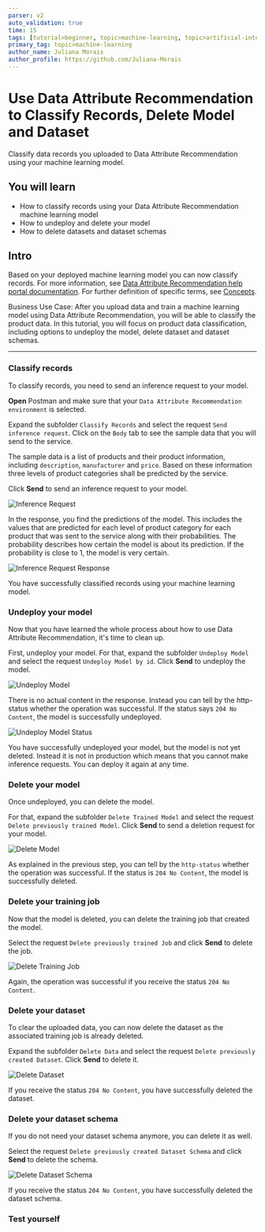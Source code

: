 ```yaml
---
parser: v2
auto_validation: true
time: 15
tags: [tutorial>beginner, topic>machine-learning, topic>artificial-intelligence, topic>cloud, software-product>sap-business-technology-platform, software-product>sap-ai-services, software-product>data-attribute-recommendation]
primary_tag: topic>machine-learning
author_name: Juliana Morais
author_profile: https://github.com/Juliana-Morais
---
```


# Use Data Attribute Recommendation to Classify Records, Delete Model and Dataset
<!-- description --> Classify data records you uploaded to Data Attribute Recommendation using your machine learning model.

## You will learn
  - How to classify records using your Data Attribute Recommendation machine learning model
  - How to undeploy and delete your model
  - How to delete datasets and dataset schemas

## Intro
Based on your deployed machine learning model you can now classify records. For more information, see [Data Attribute Recommendation help portal documentation](https://help.sap.com/docs/Data_Attribute_Recommendation). For further definition of specific terms, see [Concepts](https://help.sap.com/docs/Data_Attribute_Recommendation/105bcfd88921418e8c29b24a7a402ec3/cff2de73bc9c4625b35eb036439ae70a.html).

Business Use Case: After you upload data and train a machine learning model using Data Attribute Recommendation, you will be able to classify the product data. In this tutorial, you will focus on product data classification, including options to undeploy the model, delete dataset and dataset schemas.

---

### Classify records


To classify records, you need to send an inference request to your model.

**Open** Postman and make sure that your `Data Attribute Recommendation environment` is selected.

Expand the subfolder `Classify Records` and select the request `Send inference request`. Click on the `Body` tab to see the sample data that you will send to the service.

The sample data is a list of products and their product information, including `description`, `manufacturer` and `price`. Based on these information three levels of product categories shall be predicted by the service.

Click **Send** to send an inference request to your model.

![Inference Request](inference-request.png)

In the response, you find the predictions of the model. This includes the values that are predicted for each level of product category for each product that was sent to the service along with their probabilities. The probability describes how certain the model is about its prediction. If the probability is close to 1, the model is very certain.

![Inference Request Response](inference-request-response.png)

You have successfully classified records using your machine learning model.



### Undeploy your model


Now that you have learned the whole process about how to use Data Attribute Recommendation, it's time to clean up.

First, undeploy your model. For that, expand the subfolder `Undeploy Model` and select the request `Undeploy Model by id`. Click **Send** to undeploy the model.

![Undeploy Model](undeploy-model.png)

There is no actual content in the response. Instead you can tell by the http-status whether the operation was successful. If the status says `204 No Content`, the model is successfully undeployed.

![Undeploy Model Status](undeploy-model-status.png)

You have successfully undeployed your model, but the model is not yet deleted. Instead it is not in production which means that you cannot make inference requests. You can deploy it again at any time.



### Delete your model


Once undeployed, you can delete the model.

For that, expand the subfolder `Delete Trained Model` and select the request `Delete previously trained Model`. Click **Send** to send a deletion request for your model.

![Delete Model](delete-model.png)

As explained in the previous step, you can tell by the `http-status` whether the operation was successful. If the status is `204 No Content`, the model is successfully deleted.



### Delete your training job


Now that the model is deleted, you can delete the training job that created the model.

Select the request `Delete previously trained Job` and click **Send** to delete the job.

![Delete Training Job](delete-training-job.png)

Again, the operation was successful if you receive the status `204 No Content`.



### Delete your dataset


To clear the uploaded data, you can now delete the dataset as the associated training job is already deleted.

Expand the subfolder `Delete Data` and select the request `Delete previously created Dataset`. Click **Send** to delete it.

![Delete Dataset](delete-dataset.png)

If you receive the status `204 No Content`, you have successfully deleted the dataset.



### Delete your dataset schema


If you do not need your dataset schema anymore, you can delete it as well.

Select the request `Delete previously created Dataset Schema` and click **Send** to delete the schema.

![Delete Dataset Schema](delete-dataset-schema.png)

If you receive the status `204 No Content`, you have successfully deleted the dataset schema.



### Test yourself



